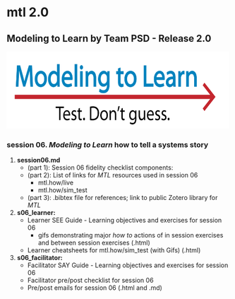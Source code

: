 # mtl 2.0

## Modeling to Learn by Team PSD - Release 2.0

<img src = "https://github.com/lzim/teampsd/blob/master/resources/logos/mtl_testdontguess_sm.png"
     height = "175" width = "650">

### session 06. *Modeling to Learn* how to tell a **systems story**

1. **session06.md**
    - (part 1): Session 06 fidelity checklist components:
    - (part 2): List of links for *MTL* resources used in session 06
      - mtl.how/live
      - mtl.how/sim_test
    - (part 3): .bibtex file for references; link to public Zotero library for *MTL*
2. **s06_learner:**
    - Learner SEE Guide - Learning objectives and exercises for session 06
      - gifs demonstrating major *how to* actions of in session exercises and between session exercises (.html)
    - Learner cheatsheets for mtl.how/sim_test (with Gifs) (.html)
3. **s06_facilitator:**
    - Facilitator SAY Guide - Learning objectives and exercises for session 06
    - Facilitator pre/post checklist for session 06
    - Pre/post emails for session 06 (.html and .md)
